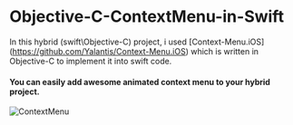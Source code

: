 # Objective-C-ContextMenu-in-Swift

In this hybrid (swift\Objective-C) project, i used [Context-Menu.iOS] (https://github.com/Yalantis/Context-Menu.iOS) which is written in Objective-C to implement it into swift code.

#### You can easily add awesome animated context menu to  your hybrid project.

![ContextMenu](https://d13yacurqjgara.cloudfront.net/users/125056/screenshots/1785274/99miles-profile-light_1-1-4.gif)